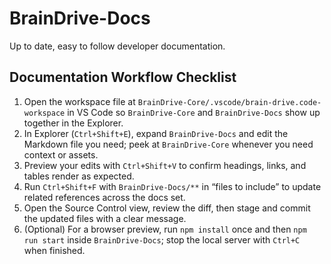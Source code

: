 # BrainDrive-Docs
Up to date, easy to follow developer documentation.

## Documentation Workflow Checklist
1. Open the workspace file at `BrainDrive-Core/.vscode/brain-drive.code-workspace` in VS Code so `BrainDrive-Core` and `BrainDrive-Docs` show up together in the Explorer.
2. In Explorer (`Ctrl+Shift+E`), expand `BrainDrive-Docs` and edit the Markdown file you need; peek at `BrainDrive-Core` whenever you need context or assets.
3. Preview your edits with `Ctrl+Shift+V` to confirm headings, links, and tables render as expected.
4. Run `Ctrl+Shift+F` with `BrainDrive-Docs/**` in “files to include” to update related references across the docs set.
5. Open the Source Control view, review the diff, then stage and commit the updated files with a clear message.
6. (Optional) For a browser preview, run `npm install` once and then `npm run start` inside `BrainDrive-Docs`; stop the local server with `Ctrl+C` when finished.

